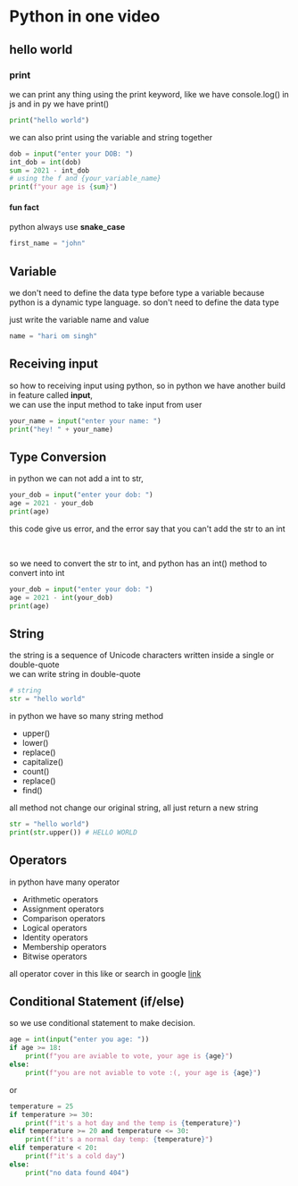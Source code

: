 # Python in one video

## hello world

### print

we can print any thing using the print keyword, like we have console.log() in js and in py we have print()

```py
print("hello world")
```

we can also print using the variable and string together

```python
dob = input("enter your DOB: ")
int_dob = int(dob)
sum = 2021 - int_dob
# using the f and {your_variable_name}
print(f"your age is {sum}")
```

#### fun fact

python always use **snake_case**

```py
first_name = "john"
```

## Variable

we don't need to define the data type before type a variable because python is a dynamic type language. so don't need to define the data type

just write the variable name and value

```python
name = "hari om singh"
```

## Receiving input

so how to receiving input using python, so in python we have another build in feature called **input**,
<br>
we can use the input method to take input from user

```py
your_name = input("enter your name: ")
print("hey! " + your_name)
```

## Type Conversion

in python we can not add a int to str,

```py
your_dob = input("enter your dob: ")
age = 2021 - your_dob
print(age)
```

this code give us error, and the error say that you can't add the str to an int

<br>

so we need to convert the str to int, and python has an int() method to convert into int

```py
your_dob = input("enter your dob: ")
age = 2021 - int(your_dob)
print(age)
```

## String

the string is a sequence of Unicode characters written inside a single or double-quote
<br>
we can write string in double-quote

```python
# string
str = "hello world"
```

in python we have so many string method

- upper()
- lower()
- replace()
- capitalize()
- count()
- replace()
- find()

all method not change our original string, all just return a new string

```python
str = "hello world")
print(str.upper()) # HELLO WORLD
```

## Operators

in python have many operator

- Arithmetic operators
- Assignment operators
- Comparison operators
- Logical operators
- Identity operators
- Membership operators
- Bitwise operators

all operator cover in this like or search in google
[link](https://www.w3schools.com/python/python_operators.asp)

## Conditional Statement (if/else)

so we use conditional statement to make decision.

```python
age = int(input("enter you age: "))
if age >= 18:
    print(f"you are aviable to vote, your age is {age}")
else:
    print(f"you are not aviable to vote :(, your age is {age}")
```

or

```python
temperature = 25
if temperature >= 30:
    print(f"it's a hot day and the temp is {temperature}")
elif temperature >= 20 and temperature <= 30:
    print(f"it's a normal day temp: {temperature}")
elif temperature < 20:
    print(f"it's a cold day")
else:
    print("no data found 404")

```
